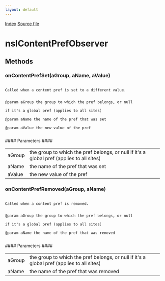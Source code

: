 ```yaml
---
layout: default
---
```

<div id='links'><a href="../index.html">Index</a>
<a href="http://dxr.mozilla.org/mozilla-central/source/dom/interfaces/base/nsIContentPrefService.idl">Source file</a>
</div>

# nsIContentPrefObserver #

## Methods ##

### onContentPrefSet(aGroup, aName, aValue) ###
<code>  
Called when a content pref is set to a different value.  
  
@param    aGroup      the group to which the pref belongs, or null  
                      if it's a global pref (applies to all sites)  
@param    aName       the name of the pref that was set  
@param    aValue      the new value of the pref  
  
</code>
#### Parameters ####

<table>

<tr>
<td>aGroup</td>
<td>the group to which the pref belongs, or null  
                      if it's a global pref (applies to all sites)  
</td>
</tr>

<tr>
<td>aName</td>
<td>the name of the pref that was set  
</td>
</tr>

<tr>
<td>aValue</td>
<td>the new value of the pref  
</td>
</tr>

</table>

### onContentPrefRemoved(aGroup, aName) ###
<code>  
Called when a content pref is removed.  
  
@param    aGroup      the group to which the pref belongs, or null  
                      if it's a global pref (applies to all sites)  
@param    aName       the name of the pref that was removed  
  
</code>
#### Parameters ####

<table>

<tr>
<td>aGroup</td>
<td>the group to which the pref belongs, or null  
                      if it's a global pref (applies to all sites)  
</td>
</tr>

<tr>
<td>aName</td>
<td>the name of the pref that was removed  
</td>
</tr>

</table>
